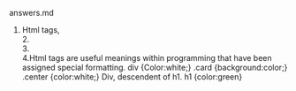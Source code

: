 answers.md
1. Html tags, <style></style> <div></div>
2.<div class="Card"></div>
3.<div class="button"></div>
4.Html tags are useful meanings within programming that have been assigned special formatting.
div {Color:white;}
.card {background:color;}
.center {color:white;}
Div, descendent of h1.
h1 {color:green}

